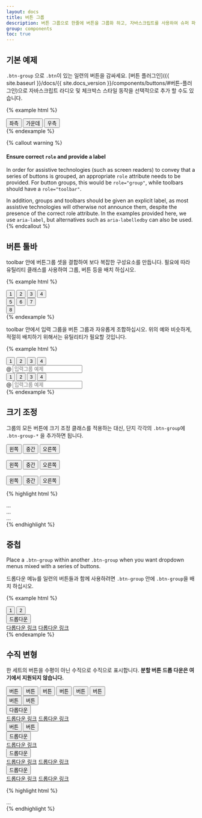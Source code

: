 ```yaml
---
layout: docs
title: 버튼 그룹
description: 버튼 그룹으로 한줄에 버튼을 그룹화 하고, 자바스크립트를 사용하여 슈퍼 파워를 부여합니다.
group: components
toc: true
---
```


## 기본 예제

 `.btn-group` 으로 `.btn`이 있는 일련의 버튼을 감싸세요. [버튼 플러그인]({{ site.baseurl }}/docs/{{ site.docs_version }}/components/buttons/#버튼-플러그인)으로 자바스크립트 라디오 및 체크박스 스타일 동작을 선택적으로 추가 할 수도 있습니다.


{% example html %}
<div class="btn-group" role="group" aria-label="기본 예제">
  <button type="button" class="btn btn-secondary">좌측</button>
  <button type="button" class="btn btn-secondary">가운데</button>
  <button type="button" class="btn btn-secondary">우측</button>
</div>
{% endexample %}

{% callout warning %}
#### Ensure correct `role` and provide a label

In order for assistive technologies (such as screen readers) to convey that a series of buttons is grouped, an appropriate `role` attribute needs to be provided. For button groups, this would be `role="group"`, while toolbars should have a `role="toolbar"`.

In addition, groups and toolbars should be given an explicit label, as most assistive technologies will otherwise not announce them, despite the presence of the correct role attribute. In the examples provided here, we use `aria-label`, but alternatives such as `aria-labelledby` can also be used.
{% endcallout %}

## 버튼 툴바

toolbar 안에 버튼그룹 셋을 결합하여 보다 복잡한 구성요소를 만듭니다. 필요에 따라 유틸리티 클래스를 사용하여 그룹, 버튼 등을 배치 하십시오.


{% example html %}
<div class="btn-toolbar" role="toolbar" aria-label="버튼 그룹이 있는 툴바">
  <div class="btn-group mr-2" role="group" aria-label="첫번째 그룹">
    <button type="button" class="btn btn-secondary">1</button>
    <button type="button" class="btn btn-secondary">2</button>
    <button type="button" class="btn btn-secondary">3</button>
    <button type="button" class="btn btn-secondary">4</button>
  </div>
  <div class="btn-group mr-2" role="group" aria-label="두번째 그룹">
    <button type="button" class="btn btn-secondary">5</button>
    <button type="button" class="btn btn-secondary">6</button>
    <button type="button" class="btn btn-secondary">7</button>
  </div>
  <div class="btn-group" role="group" aria-label="세번째 그룹">
    <button type="button" class="btn btn-secondary">8</button>
  </div>
</div>
{% endexample %}

toolbar 안에서 입력 그룹을 버튼 그룹과 자유롭게 조합하십시오. 위의 예와 비슷하게, 적절히 배치하기 위해서는 유틸리티가 필요할 것입니다.

{% example html %}
<div class="btn-toolbar mb-3" role="toolbar" aria-label="Toolbar with button groups">
  <div class="btn-group mr-2" role="group" aria-label="첫번째 그룹">
    <button type="button" class="btn btn-secondary">1</button>
    <button type="button" class="btn btn-secondary">2</button>
    <button type="button" class="btn btn-secondary">3</button>
    <button type="button" class="btn btn-secondary">4</button>
  </div>
  <div class="input-group">
    <span class="input-group-addon" id="btnGroupAddon">@</span>
    <input type="text" class="form-control" placeholder="입력그룹 예제" aria-label="입력그룹 예제" aria-describedby="btnGroupAddon">
  </div>
</div>

<div class="btn-toolbar justify-content-between" role="toolbar" aria-label="버튼 그룹이 있는 툴바">
  <div class="btn-group" role="group" aria-label="첫번째 그룹">
    <button type="button" class="btn btn-secondary">1</button>
    <button type="button" class="btn btn-secondary">2</button>
    <button type="button" class="btn btn-secondary">3</button>
    <button type="button" class="btn btn-secondary">4</button>
  </div>
  <div class="input-group">
    <span class="input-group-addon" id="btnGroupAddon2">@</span>
    <input type="text" class="form-control" placeholder="입력그룹 예제" aria-label="입력그룹 예제" aria-describedby="btnGroupAddon2">
  </div>
</div>
{% endexample %}

## 크기 조정

그룹의 모든 버튼에 크기 조정 클래스를 적용하는 대신, 단지 각각의 `.btn-group`에 `.btn-group-*` 을 추가하면 됩니다.

<div class="bd-example">
  <div class="btn-group btn-group-lg" role="group" aria-label="큰 버튼그룹">
    <button type="button" class="btn btn-secondary">왼쪽</button>
    <button type="button" class="btn btn-secondary">중간</button>
    <button type="button" class="btn btn-secondary">오른쪽</button>
  </div>
  <br>
  <div class="btn-group" role="group" aria-label="기본 버튼그룹">
    <button type="button" class="btn btn-secondary">왼쪽</button>
    <button type="button" class="btn btn-secondary">중간</button>
    <button type="button" class="btn btn-secondary">오른쪽</button>
  </div>
  <br>
  <div class="btn-group btn-group-sm" role="group" aria-label="작은 버튼그룹">
    <button type="button" class="btn btn-secondary">왼쪽</button>
    <button type="button" class="btn btn-secondary">중간</button>
    <button type="button" class="btn btn-secondary">오른쪽</button>
  </div>
</div>

{% highlight html %}
<div class="btn-group btn-group-lg" role="group" aria-label="...">...</div>
<div class="btn-group" role="group" aria-label="...">...</div>
<div class="btn-group btn-group-sm" role="group" aria-label="...">...</div>
{% endhighlight %}

## 중첩

Place a `.btn-group` within another `.btn-group` when you want dropdown menus mixed with a series of buttons.

드롭다운 메뉴를 일련의 버튼들과 함께 사용하려면 `.btn-group` 안에 `.btn-group`을 배치 하십시오.

{% example html %}
<div class="btn-group" role="group" aria-label="Button group with nested dropdown">
  <button type="button" class="btn btn-secondary">1</button>
  <button type="button" class="btn btn-secondary">2</button>

  <div class="btn-group" role="group">
    <button id="btnGroupDrop1" type="button" class="btn btn-secondary dropdown-toggle" data-toggle="dropdown" aria-haspopup="true" aria-expanded="false">
      드롭다운
    </button>
    <div class="dropdown-menu" aria-labelledby="btnGroupDrop1">
      <a class="dropdown-item" href="#">다롭다운 링크</a>
      <a class="dropdown-item" href="#">다롭다운 링크</a>
    </div>
  </div>
</div>
{% endexample %}

## 수직 변형

한 세트의 버튼을 수평이 아닌 수직으로 수직으로 표시합니다.  **분할 버튼 드롭 다운은 여기에서 지원되지 않습니다.**

<div class="bd-example">
  <div class="btn-group-vertical" role="group" aria-label="세로형 버튼그룹">
    <button type="button" class="btn btn-secondary">버튼</button>
    <button type="button" class="btn btn-secondary">버튼</button>
    <button type="button" class="btn btn-secondary">버튼</button>
    <button type="button" class="btn btn-secondary">버튼</button>
    <button type="button" class="btn btn-secondary">버튼</button>
    <button type="button" class="btn btn-secondary">버튼</button>
  </div>
</div>


<div class="bd-example">
  <div class="btn-group-vertical" role="group" aria-label="세로형 버튼그룹">
    <button type="button" class="btn btn-secondary">버튼</button>
    <button type="button" class="btn btn-secondary">버튼</button>
    <div class="btn-group" role="group">
      <button id="btnGroupVerticalDrop1" type="button" class="btn btn-secondary dropdown-toggle" data-toggle="dropdown" aria-haspopup="true" aria-expanded="false">
        다롭다운
      </button>
      <div class="dropdown-menu" aria-labelledby="btnGroupVerticalDrop1">
        <a class="dropdown-item" href="#">드롭다운 링크</a>
        <a class="dropdown-item" href="#">드롭다운 링크</a>
      </div>
    </div>
    <button type="button" class="btn btn-secondary">버튼</button>
    <button type="button" class="btn btn-secondary">버튼</button>
    <div class="btn-group" role="group">
      <button id="btnGroupVerticalDrop2" type="button" class="btn btn-secondary dropdown-toggle" data-toggle="dropdown" aria-haspopup="true" aria-expanded="false">
        드롭다운
      </button>
      <div class="dropdown-menu" aria-labelledby="btnGroupVerticalDrop2">
        <a class="dropdown-item" href="#">드롭다운 링크</a>
        <a class="dropdown-item" href="#"드롭다운 링크</a>
      </div>
    </div>
    <div class="btn-group" role="group">
      <button id="btnGroupVerticalDrop3" type="button" class="btn btn-secondary dropdown-toggle" data-toggle="dropdown" aria-haspopup="true" aria-expanded="false">
        드롭다운
      </button>
      <div class="dropdown-menu" aria-labelledby="btnGroupVerticalDrop3">
        <a class="dropdown-item" href="#">드롭다운 링크</a>
        <a class="dropdown-item" href="#">드롭다운 링크</a>
      </div>
    </div>
    <div class="btn-group" role="group">
      <button id="btnGroupVerticalDrop4" type="button" class="btn btn-secondary dropdown-toggle" data-toggle="dropdown" aria-haspopup="true" aria-expanded="false">
        드롭다운
      </button>
      <div class="dropdown-menu" aria-labelledby="btnGroupVerticalDrop4">
        <a class="dropdown-item" href="#">드롭다운 링크</a>
        <a class="dropdown-item" href="#">드롭다운 링크</a>
      </div>
    </div>
  </div>
</div>

{% highlight html %}
<div class="btn-group-vertical">
  ...
</div>
{% endhighlight %}
